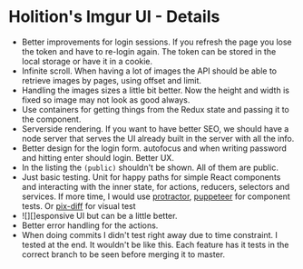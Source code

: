 # Holition's Imgur UI - Details

- Better improvements for login sessions. If you refresh the page you lose the token and have to re-login again. The token can be stored in the local storage or have it in a cookie.
- Infinite scroll. When having a lot of images the API should be able to retrieve images by pages, using offset and limit.
- Handling the images sizes a little bit better. Now the height and width is fixed so image may not look as good always.
- Use containers for getting things from the Redux state and passing it to the component.
- Serverside rendering. If you want to have better SEO, we should have a node server that serves the UI already built in the server with all the info.
- Better design for the login form. autofocus and when writing password and hitting enter should login. Better UX.
- In the listing the `(public)` shouldn't be shown. All of them are public.
- Just basic testing. Unit for happy paths for simple React components and interacting with the inner state, for actions, reducers, selectors and services. If more time, I would use [protractor](https://www.protractortest.org/#/), [puppeteer](https://www.npmjs.com/package/puppeteer) for component tests. Or [pix-diff](https://www.npmjs.com/package/pix-diff) for visual test
- ![][]esponsive UI but can be a little better.
- Better error handling for the actions.
- When doing commits I didn't test right away due to time constraint. I tested at the end. It wouldn't be like this. Each feature has it tests in the correct branch to be seen before merging it to master.
